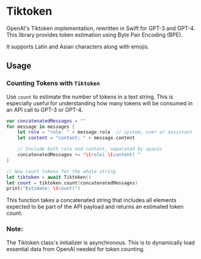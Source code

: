 # Tiktoken

OpenAI's Tiktoken implementation, rewritten in Swift for GPT-3 and GPT-4. This library provides token estimation using Byte Pair Encoding (BPE).

It supports Latin and Asian characters along with emojis.

## Usage

### Counting Tokens with `Tiktoken`

Use `count` to estimate the number of tokens in a text string. This is especially useful for understanding how many tokens will be consumed in an API call to GPT-3 or GPT-4.

```swift
var concatenatedMessages = ""
for message in messages {
	let role = "role: " + message.role  // system, user or assistant
	let content = "content: " + message.content

	// Include both role and content, separated by spaces
	concatenatedMessages += "\(role) \(content) "
}

// Now count tokens for the whole string
let tiktoken = await Tiktoken()
let count = tiktoken.count(concatenatedMessages)
print("Estimate: \(count)")
```

This function takes a concatenated string that includes all elements expected to be part of the API payload and returns an estimated token count.

### Note: 

The Tiktoken class's initializer is asynchronous. This is to dynamically load essential data from OpenAI needed for token counting.
